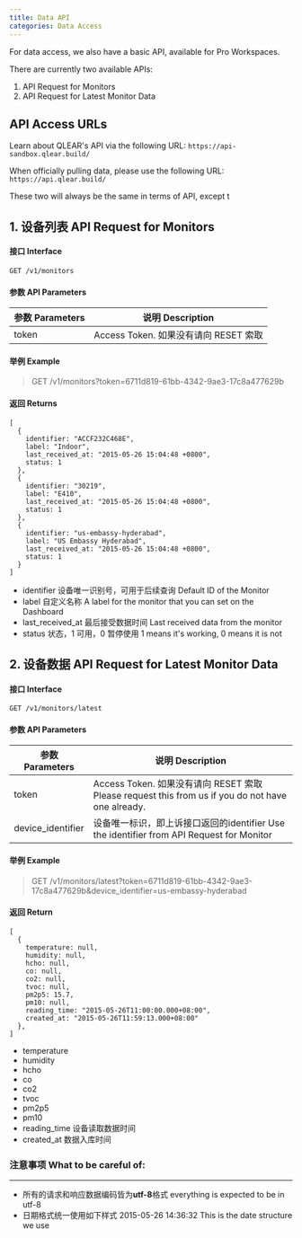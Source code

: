 ```yaml
---
title: Data API
categories: Data Access
---
```

For data access, we also have a basic API, available for Pro Workspaces.

There are currently two available APIs:

1. API Request for Monitors
2. API Request for Latest Monitor Data

## API Access URLs

Learn about QLEAR's API via the following URL:
`https://api-sandbox.qlear.build/`

When officially pulling data, please use the following URL:
`https://api.qlear.build/`

These two will always be the same in terms of API, except t

## 1. 设备列表 API Request for Monitors

#### 接口 Interface

```
GET /v1/monitors
```

#### 参数 API Parameters

|参数 Parameters|说明 Description|
| --- | --- |
|token|Access Token. 如果没有请向 RESET 索取| Please request this from us if you do not have one already.

#### 举例 Example

> GET /v1/monitors?token=6711d819-61bb-4342-9ae3-17c8a477629b

#### 返回 Returns

```
[
  {
    identifier: "ACCF232C468E",
    label: "Indoor",
    last_received_at: "2015-05-26 15:04:48 +0800",
    status: 1
  },
  {
    identifier: "30219",
    label: "E410",
    last_received_at: "2015-05-26 15:04:48 +0800",
    status: 1
  },
  {
    identifier: "us-embassy-hyderabad",
    label: "US Embassy Hyderabad",
    last_received_at: "2015-05-26 15:04:48 +0800",
    status: 1
  }
]
```

* identifier 设备唯一识别号，可用于后续查询 Default ID of the Monitor
* label 自定义名称 A label for the monitor that you can set on the Dashboard
* last_received_at 最后接受数据时间 Last received data from the monitor
* status 状态，1 可用，0 暂停使用 1 means it's working, 0 means it is not



## 2. 设备数据 API Request for Latest Monitor Data

#### 接口 Interface

```
GET /v1/monitors/latest
```

#### 参数 API Parameters

|参数 Parameters|说明 Description|
|---|---|
|token|Access Token. 如果没有请向 RESET 索取 Please request this from us if you do not have one already. |
|device_identifier|设备唯一标识，即上诉接口返回的identifier Use the identifier from API Request for Monitor|


#### 举例 Example

> GET /v1/monitors/latest?token=6711d819-61bb-4342-9ae3-17c8a477629b&device_identifier=us-embassy-hyderabad


#### 返回 Return

```
[
  {
    temperature: null,
    humidity: null,
    hcho: null,
    co: null,
    co2: null,
    tvoc: null,
    pm2p5: 15.7,
    pm10: null,
    reading_time: "2015-05-26T11:00:00.000+08:00",
    created_at: "2015-05-26T11:59:13.000+08:00"
  },
]
```

* temperature
* humidity
* hcho
* co
* co2
* tvoc
* pm2p5
* pm10
* reading_time 设备读取数据时间
* created_at 数据入库时间


### 注意事项 What to be careful of:
---------
* 所有的请求和响应数据编码皆为**utf-8**格式 everything is expected to be in utf-8
* 日期格式统一使用如下样式 2015-05-26 14:36:32 This is the date structure we use